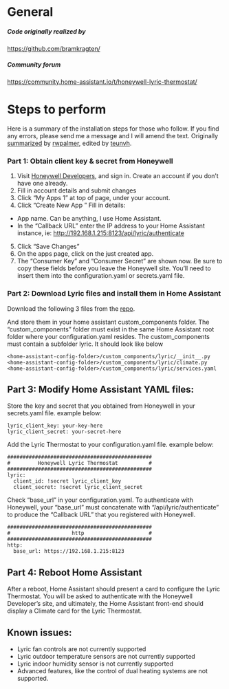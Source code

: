 # General
##### Code originally realized by
https://github.com/bramkragten/

##### Community forum
https://community.home-assistant.io/t/honeywell-lyric-thermostat/

# Steps to perform 
Here is a summary of the installation steps for those who follow. If you find any errors, please send me a message and I will amend the text. Originally [summarized](https://community.home-assistant.io/t/honeywell-lyric-thermostat/3520/487?u=teunehv) by [rwpalmer](https://community.home-assistant.io/u/rwpalmer), edited by [teunvh](https://community.home-assistant.io/u/teunehv).

### Part 1: Obtain client key & secret from Honeywell
1. Visit [Honeywell Developers](http://developer.honeywell.com/), and sign in. Create an account if you don’t have one already.
2. Fill in account details and submit changes
3. Click “My Apps 1” at top of page, under your account.
4. Click “Create New App ” Fill in details:
* App name. Can be anything, I use Home Assistant.
* In the “Callback URL” enter the IP address to your Home Assistant instance, ie: http://192.168.1.215:8123/api/lyric/authenticate
5. Click “Save Changes”
6. On the apps page, click on the just created app.
7. The “Consumer Key” and “Consumer Secret” are shown now. Be sure to copy these fields before you leave the Honeywell site. You’ll need to insert them into the configuration.yaml or secrets.yaml file.

### Part 2: Download Lyric files and install them in Home Assistant
Download the following 3 files from the [repo](https://github.com/teunehv/ha-custom-components/tree/master/custom_components/lyric).

And store them in your home assistant custom_components folder. The “custom_components” folder must exist in the same Home Assistant root folder where your configuration.yaml resides. The custom_components must contain a subfolder lyric. It should look like below
```
<home-assistant-config-folder>/custom_components/lyric/__init__.py
<home-assistant-config-folder>/custom_components/lyric/climate.py
<home-assistant-config-folder>/custom_components/lyric/services.yaml
```

## Part 3: Modify Home Assistant YAML files:
Store the key and secret that you obtained from Honeywell in your secrets.yaml file. example below:
```
lyric_client_key: your-key-here
lyric_client_secret: your-secret-here
```
Add the Lyric Thermostat to your configuration.yaml file. example below:

```
###############################################
#         Honeywell Lyric Thermostat          #
###############################################
lyric:
  client_id: !secret lyric_client_key
  client_secret: !secret lyric_client_secret
```

Check “base_url” in your configuration.yaml. To authenticate with Honeywell, your “base_url” must concatenate with “/api/lyric/authenticate” to produce the “Callback URL” that you registered with Honeywell.

```
###############################################
#                    http                     #
###############################################
http:
  base_url: https://192.168.1.215:8123
```

## Part 4: Reboot Home Assistant

After a reboot, Home Assistant should present a card to configure the Lyric Thermostat. You will be asked to authenticate with the Honeywell Developer’s site, and ultimately, the Home Assistant front-end should display a Climate card for the Lyric Thermostat.

## Known issues:
* Lyric fan controls are not currently supported
* Lyric outdoor temperature sensors are not currently supported
* Lyric indoor humidity sensor is not currently supported
* Advanced features, like the control of dual heating systems are not supported.

